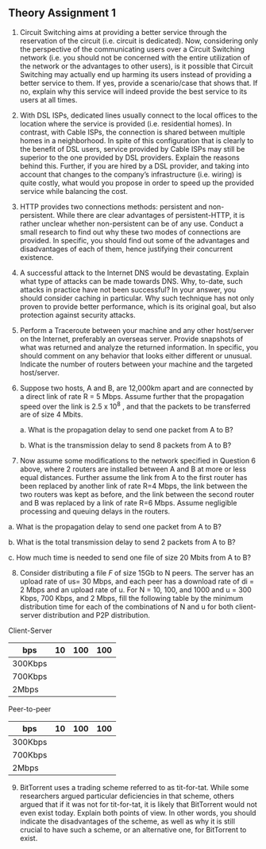 ## Theory Assignment 1

1. Circuit Switching aims at providing a better service through the reservation of the circuit
(i.e. circuit is dedicated). Now, considering only the perspective of the communicating
users over a Circuit Switching network (i.e. you should not be concerned with the entire
utilization of the network or the advantages to other users), is it possible that Circuit
Switching may actually end up harming its users instead of providing a better service to
them. If yes, provide a scenario/case that shows that. If no, explain why this service will
indeed provide the best service to its users at all times.

2. With DSL ISPs, dedicated lines usually connect to the local offices to the location where
the service is provided (i.e. residential homes). In contrast, with Cable ISPs, the
connection is shared between multiple homes in a neighborhood. In spite of this
configuration that is clearly to the benefit of DSL users, service provided by Cable ISPs
may still be superior to the one provided by DSL providers. Explain the reasons behind
this. Further, if you are hired by a DSL provider, and taking into account that changes to
the company’s infrastructure (i.e. wiring) is quite costly, what would you propose in
order to speed up the provided service while balancing the cost.

3. HTTP provides two connections methods: persistent and non-persistent. While there are
clear advantages of persistent-HTTP, it is rather unclear whether non-persistent can be of
any use. Conduct a small research to find out why these two modes of connections are
provided. In specific, you should find out some of the advantages and disadvantages of
each of them, hence justifying their concurrent existence.

4. A successful attack to the Internet DNS would be devastating. Explain what type of
attacks can be made towards DNS. Why, to-date, such attacks in practice have not been
successful? In your answer, you should consider caching in particular. Why such
technique has not only proven to provide better performance, which is its original goal,
but also protection against security attacks.

5. Perform a Traceroute between your machine and any other host/server on the Internet,
preferably an overseas server. Provide snapshots of what was returned and analyze the
returned information. In specific, you should comment on any behavior that looks either
different or unusual. Indicate the number of routers between your machine and the
targeted host/server. 

6. Suppose two hosts, A and B, are 12,000km apart and are connected by a direct link of
rate R = 5 Mbps. Assume further that the propagation speed over the link is 2.5 x 10<sup>8</sup>
, and that the packets to be transferred are of size 4 Mbits.

   a. What is the propagation delay to send one packet from A to B?
   
   b. What is the transmission delay to send 8 packets from A to B?

7. Now assume some modifications to the network specified in Question 6 above, where 2
routers are installed between A and B at more or less equal distances. Further assume the
link from A to the first router has been replaced by another link of rate R=4 Mbps, the
link between the two routers was kept as before, and the link between the second router
and B was replaced by a link of rate R=6 Mbps. Assume negligible processing and
queuing delays in the routers.

a. What is the propagation delay to send one packet from A to B?

b. What is the total transmission delay to send 2 packets from A to B?

c. How much time is needed to send one file of size 20 Mbits from A to B?

8. Consider distributing a file _F_ of size 15Gb to N peers. The server has an upload rate of us= 30 Mbps, and each
peer has a download rate of di = 2 Mbps and an upload rate of u. For N = 10, 100, and
1000 and u = 300 Kbps, 700 Kbps, and 2 Mbps, fill the following table by the minimum
distribution time for each of the combinations of N and u for both client-server
distribution and P2P distribution. 

Client-Server

bps     | 10 | 100 | 100
--------|----|-----|-----
300Kbps |
700Kbps |
2Mbps   |

Peer-to-peer

bps     | 10 | 100 | 100
--------|----|-----|-----
300Kbps |
700Kbps |
2Mbps   |

9. BitTorrent uses a trading scheme referred to as tit-for-tat. While some researchers argued
particular deficiencies in that scheme, others argued that if it was not for tit-for-tat, it is
likely that BitTorrent would not even exist today. Explain both points of view. In other
words, you should indicate the disadvantages of the scheme, as well as why it is still
crucial to have such a scheme, or an alternative one, for BitTorrent to exist. 
